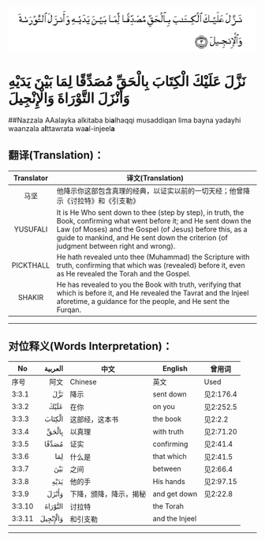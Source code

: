 ![003:003](images/003_003.gif)

# نَزَّلَ عَلَيْكَ الْكِتَابَ بِالْحَقِّ مُصَدِّقًا لِمَا بَيْنَ يَدَيْهِ وَأَنْزَلَ التَّوْرَاةَ وَالْإِنْجِيلَ 

##Nazzala AAalayka alkitaba bi**a**lhaqqi musaddiqan lima bayna yadayhi waanzala a**l**ttawrata wa**a**l-injeel**a** 

## 翻译(Translation)：

| Translator | 译文(Translation)                                            |
| :--------: | ------------------------------------------------------------ |
|    马坚    | 他降示你这部包含真理的经典，以证实以前的一切天经；他曾降示《讨拉特》和《引支勒》 |
|  YUSUFALI  | It is He Who sent down to thee (step by step), in truth, the Book, confirming what went before it; and He sent down the Law (of Moses) and the Gospel (of Jesus) before this, as a guide to mankind, and He sent down the criterion (of judgment between right and wrong). |
| PICKTHALL  | He hath revealed unto thee (Muhammad) the Scripture with truth, confirming that which was (revealed) before it, even as He revealed the Torah and the Gospel. |
|   SHAKIR   | He has revealed to you the Book with truth, verifying that which is before it, and He revealed the Tavrat and the Injeel aforetime, a guidance for the people, and He sent the Furqan. |

---

## 对位释义(Words Interpretation)：

| No   | العربية | 中文    | English | 曾用词 |
| ---- | ------: | ------- | ------- | ------ |
| 序号 |    阿文 | Chinese | 英文    | Used   |
| 3:3.1  | نَزَّلَ      | 降示                   | sent down      | 见2:176.4 |
| 3:3.2  | عَلَيْكَ     | 在你                   | on you         | 见2:252.5 |
| 3:3.3  | الْكِتَابَ   | 这部经，这本书         | the book       | 见2:2.2   |
| 3:3.4  | بِالْحَقِّ    | 以真理                 | with truth     | 见2:71.20 |
| 3:3.5  | مُصَدِّقًا    | 证实                   | confirming     | 见2:41.4  |
| 3:3.6  | لِمَا      | 什么是                 | that which     | 见2:41.5  |
| 3:3.7  | بَيْنَ      | 之间                   | between        | 见2:66.4  |
| 3:3.8  | يَدَيْهِ     | 他的手                 | His hands      | 见2:97.15 |
| 3:3.9  | وَأَنْزَلَ    | 下降，颁降，降示，揭秘 | and get down   | 见2:22.8  |
| 3:3.10 | التَّوْرَاةَ  | 讨拉特                 | the Torah      |           |
| 3:3.11 | وَالْإِنْجِيلَ | 和引支勒               | and the Injeel |           |

---
